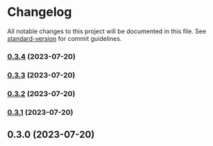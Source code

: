# Changelog

All notable changes to this project will be documented in this file. See [standard-version](https://github.com/conventional-changelog/standard-version) for commit guidelines.

### [0.3.4](https://github.com/x007xyz/genCode4Swagger/compare/v0.3.3...v0.3.4) (2023-07-20)

### [0.3.3](https://github.com/x007xyz/genCode4Swagger/compare/v0.3.2...v0.3.3) (2023-07-20)

### [0.3.2](https://github.com/x007xyz/genCode4Swagger/compare/v0.3.1...v0.3.2) (2023-07-20)

### [0.3.1](https://github.com/x007xyz/genCode4Swagger/compare/v0.3.0...v0.3.1) (2023-07-20)

## 0.3.0 (2023-07-20)
